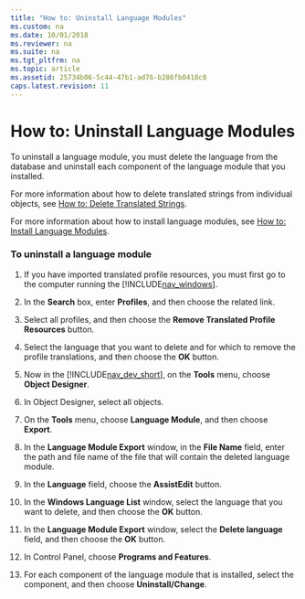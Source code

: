 ```yaml
---
title: "How to: Uninstall Language Modules"
ms.custom: na
ms.date: 10/01/2018
ms.reviewer: na
ms.suite: na
ms.tgt_pltfrm: na
ms.topic: article
ms.assetid: 25734b06-5c44-47b1-ad76-b286fb0418c0
caps.latest.revision: 11
---
```

# How to: Uninstall Language Modules
To uninstall a language module, you must delete the language from the database and uninstall each component of the language module that you installed.  
  
 For more information about how to delete translated strings from individual objects, see [How to: Delete Translated Strings](How-to--Delete-Translated-Strings.md).  
  
 For more information about how to install language modules, see [How to: Install Language Modules](How-to--Install-Language-Modules.md).  
  
### To uninstall a language module  
  
1.  If you have imported translated profile resources, you must first go to the computer running the [!INCLUDE[nav_windows](includes/nav_windows_md.md)].  
  
2.  In the **Search** box, enter **Profiles**, and then choose the related link.  
  
3.  Select all profiles, and then choose the **Remove Translated Profile Resources** button.  
  
4.  Select the language that you want to delete and for which to remove the profile translations, and then choose the **OK** button.  
  
5.  Now in the [!INCLUDE[nav_dev_short](includes/nav_dev_short_md.md)], on the **Tools** menu, choose **Object Designer**.  
  
6.  In Object Designer, select all objects.  
  
7.  On the **Tools** menu, choose **Language Module**, and then choose **Export**.  
  
8.  In the **Language Module Export** window, in the **File Name** field, enter the path and file name of the file that will contain the deleted language module.  
  
9. In the **Language** field, choose the **AssistEdit** button.  
  
10. In the **Windows Language List** window, select the language that you want to delete, and then choose the **OK** button.  
  
11. In the **Language Module Export** window, select the **Delete language** field, and then choose the **OK** button.  
  
12. In Control Panel, choose **Programs and Features**.  
  
13. For each component of the language module that is installed, select the component, and then choose **Uninstall/Change**.

